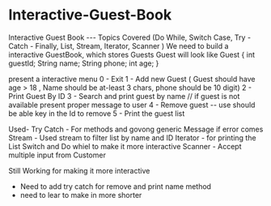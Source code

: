 # Interactive-Guest-Book
Interactive Guest Book --- Topics Covered (Do While, Switch Case, Try - Catch - Finally, List, Stream, Iterator, Scanner )
We need to build a interactive GuestBook, which stores Guests
Guest will look like
Guest {
    int guestId;
    String name;
    String phone;
    int age;
}

present a interactive menu
    0 -  Exit
    1 -  Add new Guest  ( Guest should have age > 18 , Name should be at-least 3 chars, phone should be 10 digit)
    2 -  Print Guest By ID
    3 -  Search and print guest by name // if guest is not available present proper message to user
    4 -  Remove guest -- use should be able key in the Id to remove
    5 -  Print the guest list

Used- 
Try Catch - For methods and govong generic Message if error comes 
Stream -  Used stream to filter list by name and ID
Iterator - for printing the List 
Switch and Do whiel to make it more interactive
Scanner - Accept multiple input from Customer 


Still Working for making it more interactive
- Need to add try catch for remove and print name method 
- need to lear to make in more shorter
